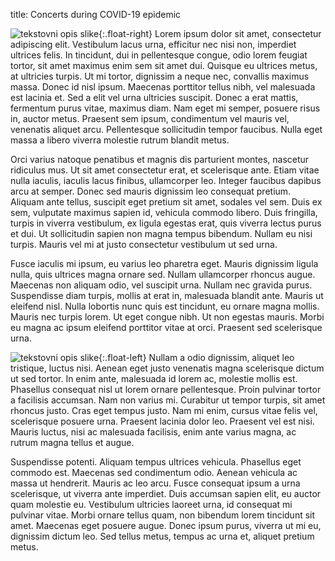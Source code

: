 title: Concerts during COVID-19 epidemic

![tekstovni opis slike](https://picsum.photos/600/400?random){:.float-right}
Lorem ipsum dolor sit amet, consectetur adipiscing elit. Vestibulum lacus urna, efficitur nec nisi non, imperdiet ultrices felis. In tincidunt, dui in pellentesque congue, odio lorem feugiat tortor, sit amet maximus enim sem sit amet dui. Quisque eu ultrices metus, at ultricies turpis. Ut mi tortor, dignissim a neque nec, convallis maximus massa. Donec id nisl ipsum. Maecenas porttitor tellus nibh, vel malesuada est lacinia et. Sed a elit vel urna ultricies suscipit. Donec a erat mattis, fermentum purus vitae, maximus diam. Nam eget mi semper, posuere risus in, auctor metus. Praesent sem ipsum, condimentum vel mauris vel, venenatis aliquet arcu. Pellentesque sollicitudin tempor faucibus. Nulla eget massa a libero viverra molestie rutrum blandit metus.

Orci varius natoque penatibus et magnis dis parturient montes, nascetur ridiculus mus. Ut sit amet consectetur erat, et scelerisque ante. Etiam vitae nulla iaculis, iaculis lacus finibus, ullamcorper leo. Integer faucibus dapibus arcu at semper. Donec sed mauris dignissim leo consequat pretium. Aliquam ante tellus, suscipit eget pretium sit amet, sodales vel sem. Duis ex sem, vulputate maximus sapien id, vehicula commodo libero. Duis fringilla, turpis in viverra vestibulum, ex ligula egestas erat, quis viverra lectus purus et dui. Ut sollicitudin sapien non magna tempus bibendum. Nullam eu nisi turpis. Mauris vel mi at justo consectetur vestibulum ut sed urna.

Fusce iaculis mi ipsum, eu varius leo pharetra eget. Mauris dignissim ligula nulla, quis ultrices magna ornare sed. Nullam ullamcorper rhoncus augue. Maecenas non aliquam odio, vel suscipit urna. Nullam nec gravida purus. Suspendisse diam turpis, mollis at erat in, malesuada blandit ante. Mauris ut eleifend nisl. Nulla lobortis nunc quis est tincidunt, eu ornare magna mollis. Mauris nec turpis lorem. Ut eget congue nibh. Ut non egestas mauris. Morbi eu magna ac ipsum eleifend porttitor vitae at orci. Praesent sed scelerisque urna.

![tekstovni opis slike](https://picsum.photos/500/400?random){:.float-left}
Nullam a odio dignissim, aliquet leo tristique, luctus nisi. Aenean eget justo venenatis magna scelerisque dictum ut sed tortor. In enim ante, malesuada id lorem ac, molestie mollis est. Phasellus consequat nisl ut lorem ornare pellentesque. Proin pulvinar tortor a facilisis accumsan. Nam non varius mi. Curabitur ut tempor turpis, sit amet rhoncus justo. Cras eget tempus justo. Nam mi enim, cursus vitae felis vel, scelerisque posuere urna. Praesent lacinia dolor leo. Praesent vel est nisi. Mauris luctus, nisi ac malesuada facilisis, enim ante varius magna, ac rutrum magna tellus et augue.

Suspendisse potenti. Aliquam tempus ultrices vehicula. Phasellus eget commodo est. Maecenas sed condimentum odio. Aenean vehicula ac massa ut hendrerit. Mauris ac leo arcu. Fusce consequat ipsum a urna scelerisque, ut viverra ante imperdiet. Duis accumsan sapien elit, eu auctor quam molestie eu. Vestibulum ultricies laoreet urna, id consequat mi pulvinar vitae. Morbi ornare tellus quam, non bibendum lorem tincidunt sit amet. Maecenas eget posuere augue. Donec ipsum purus, viverra ut mi eu, dignissim dictum leo. Sed tellus metus, tempus ac urna et, aliquet pretium metus. 